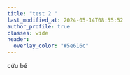 ```yaml
---
title: "test 2 "
last_modified_at: 2024-05-14T08:55:52
author_profile: true
classes: wide 
header:
  overlay_color: "#5e616c"
---
```


cứu bé

